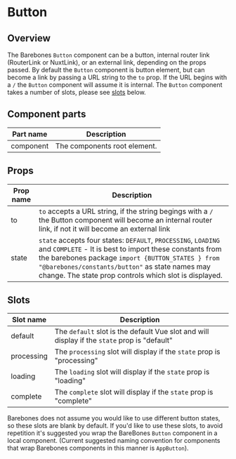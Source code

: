 # Button

## Overview
The Barebones `Button` component can be a button, internal router link (RouterLink or NuxtLink), or an external link, depending on the props passed. By default the `Button` component is button element, but can become a link by passing a URL string to the `to` prop. If the URL begins with a `/` the `Button` component will assume it is internal. The `Button` component takes a number of slots, please see [slots](/guide/components/button.html#slots) below.

## Component parts

| Part name | Description |
|-----------|-------------|
| component | The components root element. |

## Props

| Prop name | Description |
|-----------|-------------|
| to | `to` accepts a URL string, if the string begings with a `/` the Button component will become an internal router link, if not it will become an external link |
| state | `state` accepts four states: `DEFAULT`, `PROCESSING`, `LOADING` and `COMPLETE` - It is best to import these constants from the barebones package `import {BUTTON_STATES } from "@barebones/constants/button"` as state names may change. The state prop controls which slot is displayed. |

## Slots

| Slot name | Description |
|-----------|-------------|
| default | The `default` slot is the default Vue slot and will display if the `state` prop is "default" |
| processing | The `processing` slot will display if the `state` prop is "processing" |
| loading | The `loading` slot will display if the `state` prop is "loading" |
| complete | The `complete` slot will display if the `state` prop is "complete" |

Barebones does not assume you would like to use different button states, so these slots are blank by default. If you'd like to use these slots, to avoid repetition it's suggested you wrap the BareBones `Button` component in a local component. (Current suggested naming convention for components that wrap Barebones components in this manner is `AppButton`).
